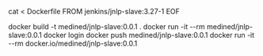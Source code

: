 

cat <<EOF > Dockerfile
FROM jenkins/jnlp-slave:3.27-1
EOF

docker build -t medined/jnlp-slave:0.0.1 .
docker run -it --rm medined/jnlp-slave:0.0.1
docker login
docker push medined/jnlp-slave:0.0.1
docker run -it --rm docker.io/medined/jnlp-slave:0.0.1
